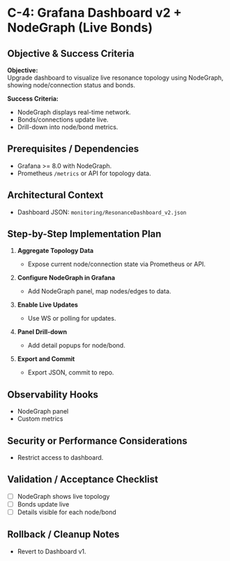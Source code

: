 # C-4: Grafana Dashboard v2 + NodeGraph (Live Bonds)

## Objective & Success Criteria
**Objective:**  
Upgrade dashboard to visualize live resonance topology using NodeGraph, showing node/connection status and bonds.

**Success Criteria:**  
- NodeGraph displays real-time network.
- Bonds/connections update live.
- Drill-down into node/bond metrics.

## Prerequisites / Dependencies
- Grafana >= 8.0 with NodeGraph.
- Prometheus `/metrics` or API for topology data.

## Architectural Context
- Dashboard JSON: `monitoring/ResonanceDashboard_v2.json`

## Step-by-Step Implementation Plan

1. **Aggregate Topology Data**
   - Expose current node/connection state via Prometheus or API.

2. **Configure NodeGraph in Grafana**
   - Add NodeGraph panel, map nodes/edges to data.

3. **Enable Live Updates**
   - Use WS or polling for updates.

4. **Panel Drill-down**
   - Add detail popups for node/bond.

5. **Export and Commit**
   - Export JSON, commit to repo.

## Observability Hooks
- NodeGraph panel
- Custom metrics

## Security or Performance Considerations
- Restrict access to dashboard.

## Validation / Acceptance Checklist
- [ ] NodeGraph shows live topology
- [ ] Bonds update live
- [ ] Details visible for each node/bond

## Rollback / Cleanup Notes
- Revert to Dashboard v1.